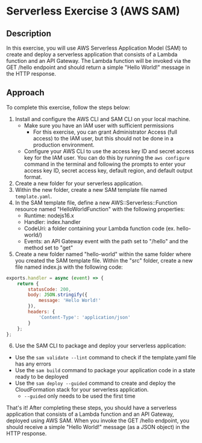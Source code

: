 # Serverless Exercise 3 (AWS SAM)

## Description
In this exercise, you will use AWS Serverless Application Model (SAM) to create and deploy a serverless application that consists of a Lambda function and an API Gateway. The Lambda function will be invoked via the GET /hello endpoint and should return a simple "Hello World!" message in the HTTP response.

## Approach
To complete this exercise, follow the steps below:

1. Install and configure the AWS CLI and SAM CLI on your local machine.
    - Make sure you have an IAM user with sufficient permissions 
        - For this exercise, you can grant Administrator Access (full access) to the IAM user, but this should not be done in a production environment.
    - Configure your AWS CLI to use the access key ID and secret access key for the IAM user. You can do this by running the `aws configure` command in the terminal and following the prompts to enter your access key ID, secret access key, default region, and default output format.
2. Create a new folder for your serverless application.
3. Within the new folder, create a new SAM template file named `template.yaml`.
4. In the SAM template file, define a new AWS::Serverless::Function resource named "HelloWorldFunction" with the following properties:
    - Runtime: nodejs16.x
    - Handler: index.handler
    - CodeUri: a folder containing your Lambda function code (ex. hello-world/)
    - Events: an API Gateway event with the path set to "/hello" and the method set to "get"
5. Create a new folder named "hello-world" within the same folder where you created the SAM template file. Within the "src" folder, create a new file named index.js with the following code:
```javascript
exports.handler = async (event) => {
    return {
        statusCode: 200,
        body: JSON.stringify({
            message: 'Hello World!'
        }),
        headers: {
            'Content-Type': 'application/json'
        }
    };
};
```
6. Use the SAM CLI to package and deploy your serverless application:
- Use the `sam validate --lint` command to check if the template.yaml file has any errors
- Use the `sam build` command to package your application code in a state ready to be deployed
- Use the `sam deploy --guided` command to create and deploy the CloudFormation stack for your serverless application.
    - `--guided` only needs to be used the first time

That's it! After completing these steps, you should have a serverless application that consists of a Lambda function and an API Gateway, deployed using AWS SAM. When you invoke the GET /hello endpoint, you should receive a simple "Hello World!" message (as a JSON object) in the HTTP response.
